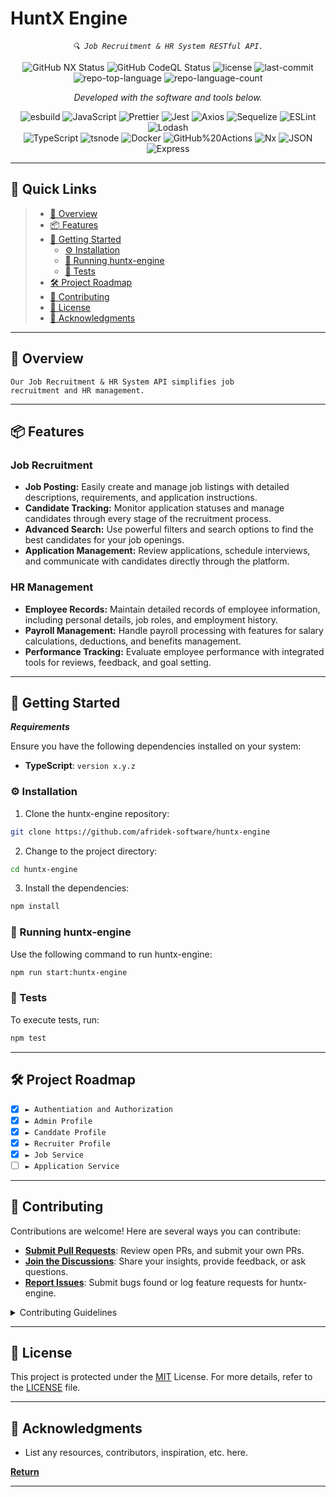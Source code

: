 <p align="center">
  <h1>HuntX Engine</h1>
</p>
<p align="center">
    <em><code>🔍 Job Recruitment & HR System RESTful API.</code></em>
</p>
<p align="center">
<img alt="GitHub NX Status" src="https://github.com/afridek-software/huntx-engine/actions/workflows/ci.yml/badge.svg">
<img alt="GitHub CodeQL Status" src="https://github.com/afridek-software/huntx-engine/actions/workflows/codeql.yml/badge.svg">
<img src="https://img.shields.io/github/license/afridek-software/huntx-engine?style=flat&color=0080ff" alt="license">
<img src="https://img.shields.io/github/last-commit/afridek-software/huntx-engine?style=flat&logo=git&logoColor=white&color=0080ff" alt="last-commit">
<img src="https://img.shields.io/github/languages/top/afridek-software/huntx-engine?style=flat&color=0080ff" alt="repo-top-language">
<img src="https://img.shields.io/github/languages/count/afridek-software/huntx-engine?style=flat&color=0080ff" alt="repo-language-count">

<p>
<p align="center">
  <em>Developed with the software and tools below.</em>
</p>
<p align="center">
 <img src="https://img.shields.io/badge/esbuild-FFCF00.svg?style=flat&logo=esbuild&logoColor=black" alt="esbuild">
 <img src="https://img.shields.io/badge/JavaScript-F7DF1E.svg?style=flat&logo=JavaScript&logoColor=black" alt="JavaScript">
 <img src="https://img.shields.io/badge/Prettier-F7B93E.svg?style=flat&logo=Prettier&logoColor=black" alt="Prettier">
 <img src="https://img.shields.io/badge/Jest-C21325.svg?style=flat&logo=Jest&logoColor=white" alt="Jest">
 <img src="https://img.shields.io/badge/Axios-5A29E4.svg?style=flat&logo=Axios&logoColor=white" alt="Axios">
 <img src="https://img.shields.io/badge/Sequelize-52B0E7.svg?style=flat&logo=Sequelize&logoColor=white" alt="Sequelize">
 <img src="https://img.shields.io/badge/ESLint-4B32C3.svg?style=flat&logo=ESLint&logoColor=white" alt="ESLint">
 <img src="https://img.shields.io/badge/Lodash-3492FF.svg?style=flat&logo=Lodash&logoColor=white" alt="Lodash">
 <br>
 <img src="https://img.shields.io/badge/TypeScript-3178C6.svg?style=flat&logo=TypeScript&logoColor=white" alt="TypeScript">
 <img src="https://img.shields.io/badge/tsnode-3178C6.svg?style=flat&logo=ts-node&logoColor=white" alt="tsnode">
 <img src="https://img.shields.io/badge/Docker-2496ED.svg?style=flat&logo=Docker&logoColor=white" alt="Docker">
 <img src="https://img.shields.io/badge/GitHub%20Actions-2088FF.svg?style=flat&logo=GitHub-Actions&logoColor=white" alt="GitHub%20Actions">
 <img src="https://img.shields.io/badge/Nx-143055.svg?style=flat&logo=Nx&logoColor=white" alt="Nx">
 <img src="https://img.shields.io/badge/JSON-000000.svg?style=flat&logo=JSON&logoColor=white" alt="JSON">
 <img src="https://img.shields.io/badge/Express-000000.svg?style=flat&logo=Express&logoColor=white" alt="Express">
</p>
<hr>

## 🔗 Quick Links

> - [📍 Overview](#-overview)
> - [📦 Features](#-features)
> - [🚀 Getting Started](#-getting-started)
>   - [⚙️ Installation](#️-installation)
>   - [🤖 Running huntx-engine](#-running-huntx-engine)
>   - [🧪 Tests](#-tests)
> - [🛠 Project Roadmap](#-project-roadmap)
> - [🤝 Contributing](#-contributing)
> - [📄 License](#-license)
> - [👏 Acknowledgments](#-acknowledgments)

---

## 📍 Overview

<code>Our Job Recruitment & HR System API simplifies job recruitment and HR management.</code>

---

## 📦 Features

### Job Recruitment

- **Job Posting:** Easily create and manage job listings with detailed descriptions, requirements, and application instructions.
- **Candidate Tracking:** Monitor application statuses and manage candidates through every stage of the recruitment process.
- **Advanced Search:** Use powerful filters and search options to find the best candidates for your job openings.
- **Application Management:** Review applications, schedule interviews, and communicate with candidates directly through the platform.

### HR Management

- **Employee Records:** Maintain detailed records of employee information, including personal details, job roles, and employment history.
- **Payroll Management:** Handle payroll processing with features for salary calculations, deductions, and benefits management.
- **Performance Tracking:** Evaluate employee performance with integrated tools for reviews, feedback, and goal setting.

---

## 🚀 Getting Started

**_Requirements_**

Ensure you have the following dependencies installed on your system:

- **TypeScript**: `version x.y.z`

### ⚙️ Installation

1. Clone the huntx-engine repository:

```sh
git clone https://github.com/afridek-software/huntx-engine
```

2. Change to the project directory:

```sh
cd huntx-engine
```

3. Install the dependencies:

```sh
npm install
```

### 🤖 Running huntx-engine

Use the following command to run huntx-engine:

```sh
npm run start:huntx-engine
```

### 🧪 Tests

To execute tests, run:

```sh
npm test
```

---

## 🛠 Project Roadmap

- [x] `► Authentiation and Authorization`
- [x] `► Admin Profile`
- [x] `► Canddate Profile`
- [x] `► Recruiter Profile`
- [x] `► Job Service`
- [ ] `► Application Service`

---

## 🤝 Contributing

Contributions are welcome! Here are several ways you can contribute:

- **[Submit Pull Requests](https://github.com/afridek-software/huntx-engine/blob/main/CONTRIBUTING.md)**: Review open PRs, and submit your own PRs.
- **[Join the Discussions](https://github.com/afridek-software/huntx-engine/discussions)**: Share your insights, provide feedback, or ask questions.
- **[Report Issues](https://github.com/afridek-software/huntx-engine/issues)**: Submit bugs found or log feature requests for huntx-engine.

<details closed>
    <summary>Contributing Guidelines</summary>

1. **Fork the Repository**: Start by forking the project repository to your GitHub account.
2. **Clone Locally**: Clone the forked repository to your local machine using a Git client.

   ```sh
   git clone https://github.com/afridek-software/huntx-engine
   ```

3. **Create a New Branch**: Always work on a new branch, giving it a descriptive name.

   ```sh
   git checkout -b new-feature-x
   ```

4. **Make Your Changes**: Develop and test your changes locally.
5. **Commit Your Changes**: Commit with a clear message describing your updates.

   ```sh
   git commit -m 'Implemented new feature x.'
   ```

6. **Push to GitHub**: Push the changes to your forked repository.

   ```sh
   git push origin new-feature-x
   ```

7. **Submit a Pull Request**: Create a PR against the original project repository. Clearly describe the changes and their motivations.

Once your PR is reviewed and approved, it will be merged into the main branch.

</details>

---

## 📄 License

This project is protected under the [MIT](LICENSE.md) License. For more details, refer to the [LICENSE](https://github.com/afridek-software/huntx-engine?tab=MIT-1-ov-file#readme/) file.

---

## 👏 Acknowledgments

- List any resources, contributors, inspiration, etc. here.

[**Return**](#-quick-links)

---
